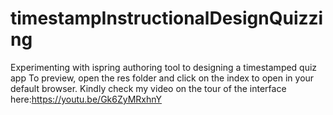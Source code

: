 # timestampInstructionalDesignQuizzing
Experimenting with ispring authoring tool to designing a timestamped quiz app
To preview, open the res folder and click on the index to open in your default browser.
Kindly check my video on the tour of the interface here:https://youtu.be/Gk6ZyMRxhnY
